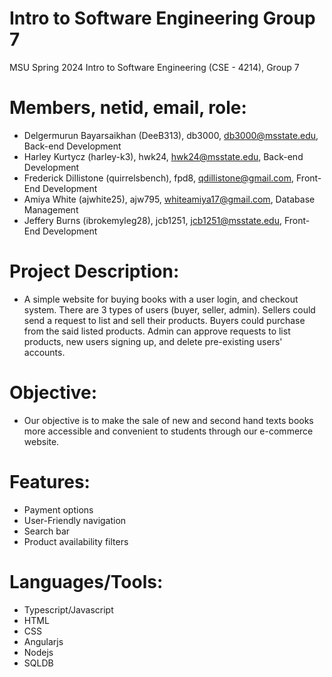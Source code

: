 # Intro to Software Engineering Group 7
MSU Spring 2024 Intro to Software Engineering (CSE - 4214), Group 7

# Members, netid, email, role:
- Delgermurun Bayarsaikhan (DeeB313), db3000, db3000@msstate.edu, Back-end Development
- Harley Kurtycz (harley-k3), hwk24, hwk24@msstate.edu, Back-end Development 
- Frederick Dillistone (quirrelsbench), fpd8, qdillistone@gmail.com, Front-End Development
- Amiya White (ajwhite25), ajw795, whiteamiya17@gmail.com, Database Management
- Jeffery Burns (ibrokemyleg28), jcb1251, jcb1251@msstate.edu, Front-End Development

# Project Description:
- A simple website for buying books with a user login, and checkout system. There are 3 types of users (buyer, seller, admin). Sellers could send a request to list and sell their products. Buyers could purchase from the said listed products. Admin can approve requests to list products, new users signing up, and delete pre-existing users' accounts.

# Objective:
- Our objective is to make the sale of new and second hand texts books more accessible and convenient to students through our e-commerce website.

# Features:
- Payment options
- User-Friendly navigation
- Search bar
- Product availability filters

# Languages/Tools:
- Typescript/Javascript
- HTML
- CSS
- Angularjs
- Nodejs
- SQLDB
